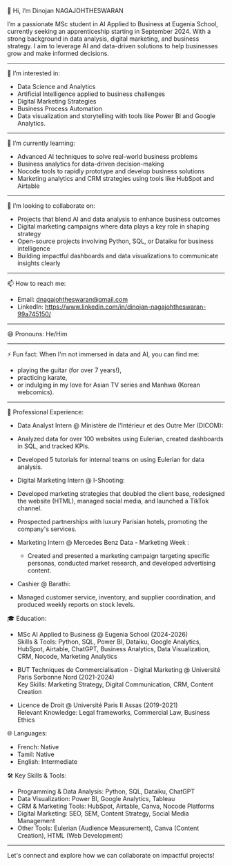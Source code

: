👋 Hi, I’m Dinojan NAGAJOHTHESWARAN

I’m a passionate MSc student in AI Applied to Business at Eugenia School, currently seeking an apprenticeship starting in September 2024. 
With a strong background in data analysis, digital marketing, and business strategy.
I aim to leverage AI and data-driven solutions to help businesses grow and make informed decisions.

---

👀 I’m interested in:
- Data Science and Analytics
- Artificial Intelligence applied to business challenges
- Digital Marketing Strategies
- Business Process Automation
- Data visualization and storytelling with tools like Power BI and Google Analytics.

---

🌱 I’m currently learning:
- Advanced AI techniques to solve real-world business problems
- Business analytics for data-driven decision-making
- Nocode tools to rapidly prototype and develop business solutions
- Marketing analytics and CRM strategies using tools like HubSpot and Airtable

---

💞️ I’m looking to collaborate on:
- Projects that blend AI and data analysis to enhance business outcomes
- Digital marketing campaigns where data plays a key role in shaping strategy
- Open-source projects involving Python, SQL, or Dataiku for business intelligence
- Building impactful dashboards and data visualizations to communicate insights clearly

---

📫 How to reach me:
- Email: dnagajohtheswaran@gmail.com
- LinkedIn: https://www.linkedin.com/in/dinojan-nagajohtheswaran-99a745150/

---

😄 Pronouns:
He/Him

---

⚡ Fun fact:
When I'm not immersed in data and AI, you can find me:
- playing the guitar (for over 7 years!),
- practicing karate,
- or indulging in my love for Asian TV series and Manhwa (Korean webcomics).

---

💼 Professional Experience:

- Data Analyst Intern @ Ministère de l'Intérieur et des Outre Mer (DICOM):
- Analyzed data for over 100 websites using Eulerian, created dashboards in SQL, and tracked KPIs.
- Developed 5 tutorials for internal teams on using Eulerian for data analysis.

- Digital Marketing Intern @ I-Shooting:
- Developed marketing strategies that doubled the client base, redesigned the website (HTML), managed social media, and launched a TikTok channel.
- Prospected partnerships with luxury Parisian hotels, promoting the company's services.

- Marketing Intern @ Mercedes Benz Data - Marketing Week : 
  - Created and presented a marketing campaign targeting specific personas, conducted market research, and developed advertising content.

- Cashier @ Barathi:
- Managed customer service, inventory, and supplier coordination, and produced weekly reports on stock levels.

🎓 Education:

- MSc AI Applied to Business @ Eugenia School (2024-2026)  
  Skills & Tools: Python, SQL, Power BI, Dataiku, Google Analytics, HubSpot, Airtable, ChatGPT, Business Analytics, Data Visualization, CRM, Nocode, Marketing Analytics

- BUT Techniques de Commercialisation - Digital Marketing @ Université Paris Sorbonne Nord (2021-2024)  
  Key Skills: Marketing Strategy, Digital Communication, CRM, Content Creation

- Licence de Droit @ Université Paris II Assas (2019-2021)  
  Relevant Knowledge: Legal frameworks, Commercial Law, Business Ethics

🌐 Languages:
- French: Native
- Tamil: Native
- English: Intermediate

🛠 Key Skills & Tools:
- Programming & Data Analysis: Python, SQL, Dataiku, ChatGPT
- Data Visualization: Power BI, Google Analytics, Tableau
- CRM & Marketing Tools: HubSpot, Airtable, Canva, Nocode Platforms
- Digital Marketing: SEO, SEM, Content Strategy, Social Media Management
- Other Tools: Eulerian (Audience Measurement), Canva (Content Creation), HTML (Web Development)

---

Let's connect and explore how we can collaborate on impactful projects!
